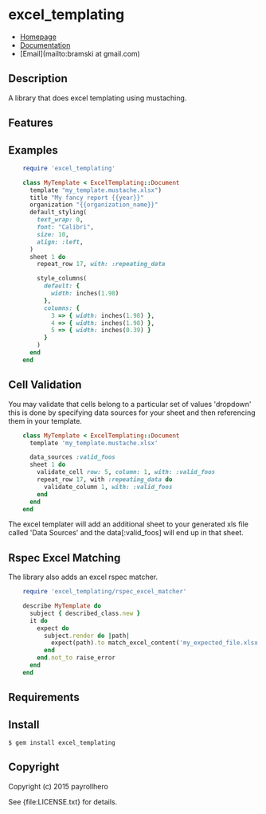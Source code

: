 # excel_templating

* [Homepage](https://rubygems.org/gems/excel_templating)
* [Documentation](http://rubydoc.info/gems/excel_templating/frames)
* [Email](mailto:bramski at gmail.com)

## Description

A library that does excel templating using mustaching.

## Features

## Examples
```ruby
    require 'excel_templating'

    class MyTemplate < ExcelTemplating::Document
      template "my_template.mustache.xlsx")
      title "My fancy report {{year}}"
      organization "{{organization_name}}"
      default_styling(
        text_wrap: 0,
        font: "Calibri",
        size: 10,
        align: :left,
      )
      sheet 1 do
        repeat_row 17, with: :repeating_data

        style_columns(
          default: {
            width: inches(1.98)
          },
          columns: {
            3 => { width: inches(1.98) },
            4 => { width: inches(1.98) },
            5 => { width: inches(0.39) }
          }
        )
      end
    end
```

## Cell Validation
You may validate that cells belong to a particular set of values 'dropdown'
this is done by specifying data sources for your sheet and then referencing
them in your template.
``` ruby
    class MyTemplate < ExcelTemplating::Document
      template 'my_template.mustache.xlsx'

      data_sources :valid_foos
      sheet 1 do
        validate_cell row: 5, column: 1, with: :valid_foos
        repeat_row 17, with :repeating_data do
          validate_column 1, with: :valid_foos
        end
      end
    end
```

The excel templater will add an additional sheet to your generated xls
file called 'Data Sources' and the data[:valid_foos] will end up
in that sheet.

## Rspec Excel Matching
The library also adds an excel rspec matcher.
```ruby
    require 'excel_templating/rspec_excel_matcher'

    describe MyTemplate do
      subject { described_class.new }
      it do
        expect do
          subject.render do |path|
            expect(path).to match_excel_content('my_expected_file.xlsx')
          end
        end.not_to raise_error
      end
    end
```

## Requirements

## Install

    $ gem install excel_templating

## Copyright

Copyright (c) 2015 payrollhero

See {file:LICENSE.txt} for details.
